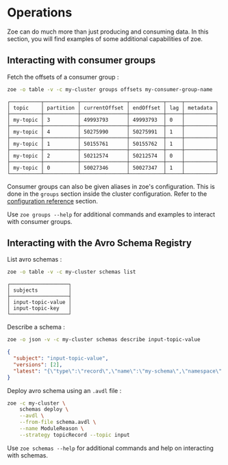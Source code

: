 # Operations

Zoe can do much more than just producing and consuming data. In this section, you will find examples of some additional capabilities of zoe.

## Interacting with consumer groups

Fetch the offsets of a consumer group :

```bash tab="command"
zoe -o table -v -c my-cluster groups offsets my-consumer-group-name
```

```text tab="output"
┌──────────┬───────────┬───────────────┬───────────┬─────┬──────────┐
│ topic    │ partition │ currentOffset │ endOffset │ lag │ metadata │
├──────────┼───────────┼───────────────┼───────────┼─────┼──────────┤
│ my-topic │ 3         │ 49993793      │ 49993793  │ 0   │          │
├──────────┼───────────┼───────────────┼───────────┼─────┼──────────┤
│ my-topic │ 4         │ 50275990      │ 50275991  │ 1   │          │
├──────────┼───────────┼───────────────┼───────────┼─────┼──────────┤
│ my-topic │ 1         │ 50155761      │ 50155762  │ 1   │          │
├──────────┼───────────┼───────────────┼───────────┼─────┼──────────┤
│ my-topic │ 2         │ 50212574      │ 50212574  │ 0   │          │
├──────────┼───────────┼───────────────┼───────────┼─────┼──────────┤
│ my-topic │ 0         │ 50027346      │ 50027347  │ 1   │          │
└──────────┴───────────┴───────────────┴───────────┴─────┴──────────┘
```

Consumer groups can also be given aliases in zoe's configuration. This is done in the `groups` section inside the cluster configuration. Refer to the [configuration reference](../configuration/reference.md) section.

Use `zoe groups --help` for additional commands and examples to interact with consumer groups.

## Interacting with the Avro Schema Registry

List avro schemas :

```bash tab="command"
zoe -o table -v -c my-cluster schemas list
```

```text tab="output"
┌───────────────────┐
│ subjects          │
├───────────────────┤
│ input-topic-value │
│ input-topic-key   │
└───────────────────┘
```

Describe a schema :

```bash tab="command"
zoe -o json -v -c my-cluster schemas describe input-topic-value
```

```json tab="output"
{
  "subject": "input-topic-value",
  "versions": [2],
  "latest": "{\"type\":\"record\",\"name\":\"my-schema\",\"namespace\":\"com.adevinta.example\",\"fields\":[...]}"
}
```

Deploy avro schema using an `.avdl` file :

```bash tab="command"
zoe -c my-cluster \
    schemas deploy \
    --avdl \
    --from-file schema.avdl \
    --name ModuleReason \
    --strategy topicRecord --topic input
```

Use `zoe schemas --help` for additional commands and help on interacting with schemas.
